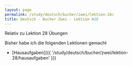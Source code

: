 ```yaml
---
layout: page
permalink: /study/deutsch/bucher/zwei/lektion-28/
title: Deutsch - Bucher Zwei - Lektion #28
---
```


Relativ zu Lektion 28 Übungen

Bisher habe ich die folgenden Lektionen gemacht

* [Hausaufgaben]({{ '/study/deutsch/bucher/zwei/lektion-28/hausaufgaben' }})
